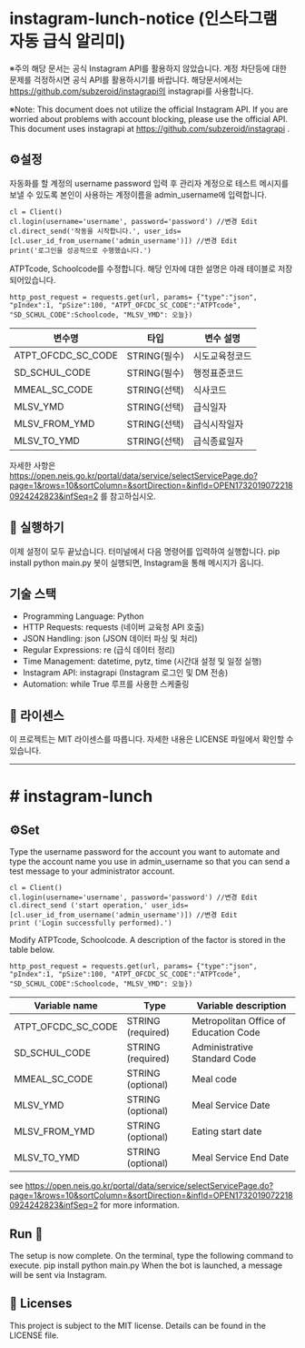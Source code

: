 # instagram-lunch-notice (인스타그램 자동 급식 알리미)
※주의 해당 문서는 공식 Instagram API를 활용하지 않았습니다. 계정 차단등에 대한 문제를 걱정하시면 공식 API를 활용하시기를 바랍니다.
  해당문서에서는 https://github.com/subzeroid/instagrapi의 instagrapi를 사용합니다.
  
※Note: This document does not utilize the official Instagram API. If you are worried about problems with account blocking, please use the official API.
  This document uses instagrapi at https://github.com/subzeroid/instagrapi .

## ⚙️설정

자동화를 할 계정의 username password 입력 후 관리자 계정으로 테스트 메시지를 보낼 수 있도록 본인이 사용하는 계정이름을 admin_username에 입력합니다.
```
cl = Client()
cl.login(username='username', password='password') //변경 Edit
cl.direct_send('작동을 시작합니다.', user_ids=[cl.user_id_from_username('admin_username')]) //변경 Edit
print('로그인을 성공적으로 수행했습니다.')
```


ATPTcode, Schoolcode를 수정합니다. 해당 인자에 대한 설명은 아래 테이블로 저장되어있습니다.
```
http_post_request = requests.get(url, params= {"type":"json", "pIndex":1, "pSize":100, "ATPT_OFCDC_SC_CODE":"ATPTcode", "SD_SCHUL_CODE":Schoolcode, "MLSV_YMD": 오늘})
```

|변수명|타입|변수 설명|
|------|---|---|
|ATPT_OFCDC_SC_CODE|STRING(필수)|시도교육청코드|
|SD_SCHUL_CODE|STRING(필수)|행정표준코드|
|MMEAL_SC_CODE|STRING(선택)|식사코드|
|MLSV_YMD|STRING(선택)|급식일자|
|MLSV_FROM_YMD|STRING(선택)|급식시작일자|
|MLSV_TO_YMD|STRING(선택)|급식종료일자|

자세한 사항은 https://open.neis.go.kr/portal/data/service/selectServicePage.do?page=1&rows=10&sortColumn=&sortDirection=&infId=OPEN17320190722180924242823&infSeq=2 를 참고하십시오.

## 🚀 실행하기
이제 설정이 모두 끝났습니다. 터미널에서 다음 명령어를 입력하여 실행합니다.
pip install
python main.py
봇이 실행되면, Instagram을 통해 메시지가 옵니다.

## 기술 스택
- Programming Language: Python
- HTTP Requests: requests (네이버 교육청 API 호출)
- JSON Handling: json (JSON 데이터 파싱 및 처리)
- Regular Expressions: re (급식 데이터 정리)
- Time Management: datetime, pytz, time (시간대 설정 및 일정 실행)
- Instagram API: instagrapi (Instagram 로그인 및 DM 전송)
- Automation: while True 루프를 사용한 스케줄링

## 📝 라이센스
이 프로젝트는 MIT 라이센스를 따릅니다. 자세한 내용은 LICENSE 파일에서 확인할 수 있습니다.

-----------------------------------------------------------------------------

# # instagram-lunch

## ⚙Set ️

Type the username password for the account you want to automate and type the account name you use in admin_username so that you can send a test message to your administrator account.
```
cl = Client()
cl.login(username='username', password='password') //변경 Edit
cl.direct_send ('start operation,' user_ids=[cl.user_id_from_username('admin_username')]) //변경 Edit
print ('Login successfully performed).')
```


Modify ATPTcode, Schoolcode. A description of the factor is stored in the table below.
```
http_post_request = requests.get(url, params= {"type":"json", "pIndex":1, "pSize":100, "ATPT_OFCDC_SC_CODE":"ATPTcode", "SD_SCHUL_CODE":Schoolcode, "MLSV_YMD": 오늘})
```

|Variable name|Type|Variable description|
|------|---|---|
|ATPT_OFCDC_SC_CODE|STRING (required) | Metropolitan Office of Education Code|
|SD_SCHUL_CODE|STRING (required)|Administrative Standard Code|
|MMEAL_SC_CODE|STRING (optional)|Meal code|
|MLSV_YMD|STRING (optional) | Meal Service Date|
|MLSV_FROM_YMD|STRING (optional) |Eating start date|
|MLSV_TO_YMD|STRING (optional) | Meal Service End Date|

see https://open.neis.go.kr/portal/data/service/selectServicePage.do?page=1&rows=10&sortColumn=&sortDirection=&infId=OPEN17320190722180924242823&infSeq=2 for more information.

## Run 🚀
The setup is now complete. On the terminal, type the following command to execute.
pip install
python main.py
When the bot is launched, a message will be sent via Instagram.

## 📝 Licenses
This project is subject to the MIT license. Details can be found in the LICENSE file.
